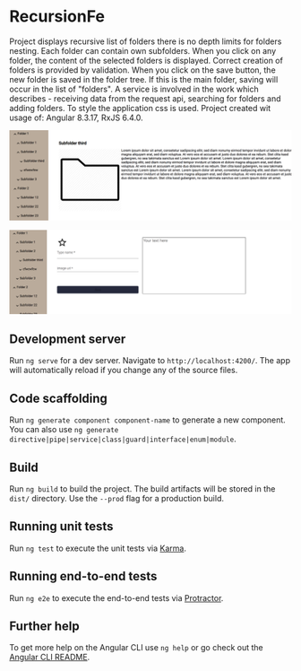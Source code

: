 # RecursionFe

Project displays recursive list of folders there is no depth limits for folders nesting. Each folder can contain own subfolders. When you click on any folder, the content of the selected folders is displayed. Correct creation of folders is provided by validation. When you click on the save button, the new folder is saved in the folder tree. If this is the main folder, saving will occur in the list of "folders".
A service is involved in the work which describes - receiving data from the request api, searching for folders and adding folders. To style the application css is used. Project created wit usage of: Angular 8.3.17, RxJS 6.4.0.

![Folder details](./src/assets/folder-details.png)

![Add new folder](./src/assets/newFolder.png)

## Development server

Run `ng serve` for a dev server. Navigate to `http://localhost:4200/`. The app will automatically reload if you change any of the source files.

## Code scaffolding

Run `ng generate component component-name` to generate a new component. You can also use `ng generate directive|pipe|service|class|guard|interface|enum|module`.

## Build

Run `ng build` to build the project. The build artifacts will be stored in the `dist/` directory. Use the `--prod` flag for a production build.

## Running unit tests

Run `ng test` to execute the unit tests via [Karma](https://karma-runner.github.io).

## Running end-to-end tests

Run `ng e2e` to execute the end-to-end tests via [Protractor](http://www.protractortest.org/).

## Further help

To get more help on the Angular CLI use `ng help` or go check out the [Angular CLI README](https://github.com/angular/angular-cli/blob/master/README.md).
